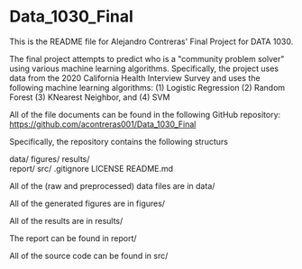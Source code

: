 # Data_1030_Final

This is the README file for Alejandro Contreras' Final Project for DATA 1030. 

The final project attempts to predict who is a "community problem solver" using various machine learning algorithms. Specifically, the project uses data from the 2020 California Health Interview Survey and uses the following machine learning algorithms: (1) Logistic Regression (2) Random Forest (3) KNearest Neighbor, and (4) SVM

All of the file documents can be found in the following GitHub repository: https://github.com/acontreras001/Data_1030_Final

Specifically, the repository contains the following structurs

data/
figures/
results/  
report/
src/
.gitignore
LICENSE
README.md

All of the (raw and preprocessed) data files are in data/

All of the generated figures are in figures/

All of the results are in results/

The report can be found in report/

All of the source code can be found in src/ 
